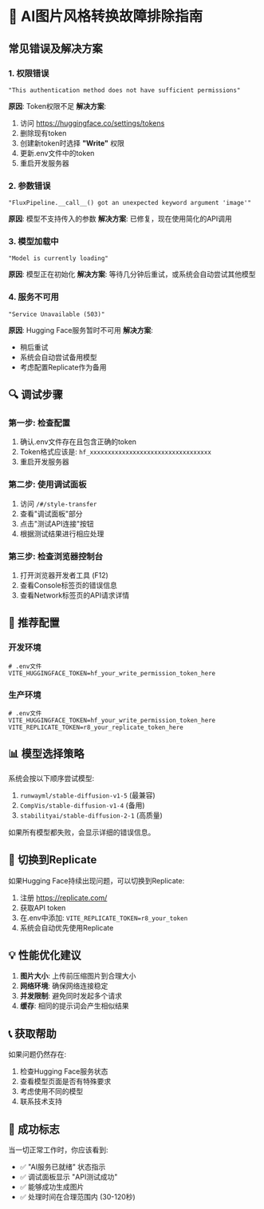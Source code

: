 # 🔧 AI图片风格转换故障排除指南

## 常见错误及解决方案

### 1. 权限错误
```
"This authentication method does not have sufficient permissions"
```

**原因**: Token权限不足
**解决方案**:
1. 访问 https://huggingface.co/settings/tokens
2. 删除现有token
3. 创建新token时选择 **"Write"** 权限
4. 更新.env文件中的token
5. 重启开发服务器

### 2. 参数错误
```
"FluxPipeline.__call__() got an unexpected keyword argument 'image'"
```

**原因**: 模型不支持传入的参数
**解决方案**: 已修复，现在使用简化的API调用

### 3. 模型加载中
```
"Model is currently loading"
```

**原因**: 模型正在初始化
**解决方案**: 等待几分钟后重试，或系统会自动尝试其他模型

### 4. 服务不可用
```
"Service Unavailable (503)"
```

**原因**: Hugging Face服务暂时不可用
**解决方案**: 
- 稍后重试
- 系统会自动尝试备用模型
- 考虑配置Replicate作为备用

## 🔍 调试步骤

### 第一步: 检查配置
1. 确认.env文件存在且包含正确的token
2. Token格式应该是: `hf_xxxxxxxxxxxxxxxxxxxxxxxxxxxxxxxxxx`
3. 重启开发服务器

### 第二步: 使用调试面板
1. 访问 `/#/style-transfer`
2. 查看"调试面板"部分
3. 点击"测试API连接"按钮
4. 根据测试结果进行相应处理

### 第三步: 检查浏览器控制台
1. 打开浏览器开发者工具 (F12)
2. 查看Console标签页的错误信息
3. 查看Network标签页的API请求详情

## 🚀 推荐配置

### 开发环境
```env
# .env文件
VITE_HUGGINGFACE_TOKEN=hf_your_write_permission_token_here
```

### 生产环境
```env
# .env文件
VITE_HUGGINGFACE_TOKEN=hf_your_write_permission_token_here
VITE_REPLICATE_TOKEN=r8_your_replicate_token_here
```

## 📊 模型选择策略

系统会按以下顺序尝试模型:
1. `runwayml/stable-diffusion-v1-5` (最兼容)
2. `CompVis/stable-diffusion-v1-4` (备用)
3. `stabilityai/stable-diffusion-2-1` (高质量)

如果所有模型都失败，会显示详细的错误信息。

## 🔄 切换到Replicate

如果Hugging Face持续出现问题，可以切换到Replicate:

1. 注册 https://replicate.com/
2. 获取API token
3. 在.env中添加: `VITE_REPLICATE_TOKEN=r8_your_token`
4. 系统会自动优先使用Replicate

## 💡 性能优化建议

1. **图片大小**: 上传前压缩图片到合理大小
2. **网络环境**: 确保网络连接稳定
3. **并发限制**: 避免同时发起多个请求
4. **缓存**: 相同的提示词会产生相似结果

## 📞 获取帮助

如果问题仍然存在:
1. 检查Hugging Face服务状态
2. 查看模型页面是否有特殊要求
3. 考虑使用不同的模型
4. 联系技术支持

## 🎯 成功标志

当一切正常工作时，你应该看到:
- ✅ "AI服务已就绪" 状态指示
- ✅ 调试面板显示 "API测试成功"
- ✅ 能够成功生成图片
- ✅ 处理时间在合理范围内 (30-120秒)